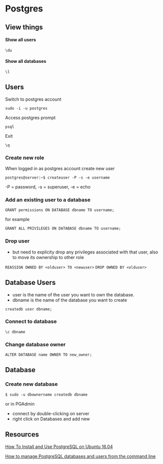 # Postgres

## View things

#### Show all users 
``` \du ```

#### Show all databases
``` \l ```


## Users

Switch to postgres account

``` sudo -i -u postgres ```

Access postgres prompt

``` psql ```

Exit 

``` \q ```


### Create new role

When logged in as postgres account create new user

``` postgres@server:~$ createuser -P -s -e username ```


-P = password, 
-s = superuser, 
-e = echo


### Add an existing user to a database

``` GRANT permissions ON DATABASE dbname TO username; ```

for example

``` GRANT ALL PRIVILEGES ON DATABASE dbname TO username; ```


### Drop user
* but need to explicity drop any privileges associated with that user, also to move its ownership to other role

``` REASSIGN OWNED BY <olduser> TO <newuser> ```
``` DROP OWNED BY <olduser> ```

## Database Users

* user is the name of the user you want to own the database.
* dbname is the name of the database you want to create

``` createdb user dbname; ```

### Connect to database
``` \c dbname ```

### Change database owner
``` ALTER DATABASE name OWNER TO new_owner; ```



## Database

### Create new database

``` $ sudo -u dbownername createdb dbname ```

or in PGAdmin

* connect by double-clicking on server
* right click on Databases and add new


## Resources
[How To Install and Use PostgreSQL on Ubuntu 16.04](https://www.digitalocean.com/community/tutorials/how-to-install-and-use-postgresql-on-ubuntu-16-04#using-postgresql-roles-and-databases)

[How to manage PostgreSQL databases and users from the command line](https://www.a2hosting.com/kb/developer-corner/postgresql/managing-postgresql-databases-and-users-from-the-command-line#Adding-an-existing-user-to-a-database)